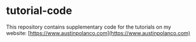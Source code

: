 # tutorial-code
This repository contains supplementary code for the tutorials on my website: [https://www.austinpolanco.com](https://www.austinpolanco.com)
